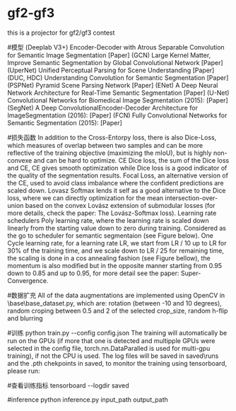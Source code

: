 # gf2-gf3
this is a projector for gf2/gf3 contest



#模型
(Deeplab V3+) Encoder-Decoder with Atrous Separable Convolution for Semantic Image Segmentation [Paper]
(GCN) Large Kernel Matter, Improve Semantic Segmentation by Global Convolutional Network [Paper]
(UperNet) Unified Perceptual Parsing for Scene Understanding [Paper]
(DUC, HDC) Understanding Convolution for Semantic Segmentation [Paper]
(PSPNet) Pyramid Scene Parsing Network [Paper]
(ENet) A Deep Neural Network Architecture for Real-Time Semantic Segmentation [Paper]
(U-Net) Convolutional Networks for Biomedical Image Segmentation (2015): [Paper]
(SegNet) A Deep ConvolutionalEncoder-Decoder Architecture for ImageSegmentation (2016): [Paper]
(FCN) Fully Convolutional Networks for Semantic Segmentation (2015): [Paper]




#损失函数
In addition to the Cross-Entorpy loss, there is also 
Dice-Loss, which measures of overlap between two samples and can be more reflective of the training objective (maximizing the mIoU), but is highly non-convexe and can be hard to optimize.
CE Dice loss, the sum of the Dice loss and CE, CE gives smooth optimization while Dice loss is a good indicator of the quality of the segmentation results.
Focal Loss, an alternative version of the CE, used to avoid class imbalance where the confident predictions are scaled down.
Lovasz Softmax lends it self as a good alternative to the Dice loss, where we can directly optimization for the mean intersection-over-union based on the convex Lovász extension of submodular losses (for more details, check the paper: The Lovász-Softmax loss).
Learning rate schedulers
Poly learning rate, where the learning rate is scaled down linearly from the starting value down to zero during training. Considered as the go to scheduler for semantic segmentaion (see Figure below).
One Cycle learning rate, for a learning rate LR, we start from LR / 10 up to LR for 30% of the training time, and we scale down to LR / 25 for remaining time, the scaling is done in a cos annealing fashion (see Figure bellow), the momentum is also modified but in the opposite manner starting from 0.95 down to 0.85 and up to 0.95, for more detail see the paper: Super-Convergence.

#数据扩充
All of the data augmentations are implemented using OpenCV in \base\base_dataset.py, which are: rotation (between -10 and 10 degrees), random croping between 0.5 and 2 of the selected crop_size, random h-flip and blurring


#训练
python train.py --config config.json
The training will automatically be run on the GPUs (if more that one is detected and multipple GPUs were selected in the config file, torch.nn.DataParalled is used for multi-gpu training), if not the CPU is used. The log files will be saved in saved\runs and the .pth chekpoints in saved\, to monitor the training using tensorboard, please run:


#查看训练指标
tensorboard --logdir saved



#inference
python inference.py input_path output_path
